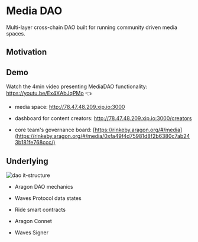 # Media DAO

Multi-layer cross-chain DAO built for running community driven media spaces.

## Motivation


## Demo

Watch the 4min video presenting MediaDAO functionality: https://youtu.be/Ex4XAbJqPMo 👈

- media space: http://78.47.48.209.xip.io:3000

- dashboard for content creators: http://78.47.48.209.xip.io:3000/creators

- core team's governance board: [https://rinkeby.aragon.org/#/media](https://rinkeby.aragon.org/#/media/0xfa49f4d75981d8f2b6380c7ab243b181fe768ccc/) 

## Underlying

![dao it-structure](https://server.vlzhr.top/hosted/8350098dao.png)

- Aragon DAO mechanics

- Waves Protocol data states

- Ride smart contracts

- Aragon Connet

- Waves Signer





